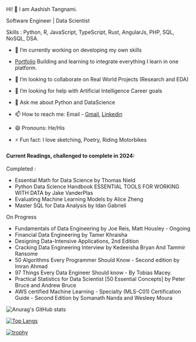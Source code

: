 
Hi! 👋 I am Aashish Tangnami.

Software Engineer | Data Scientist 

Skills : Python, R, JavaScript, TypeScript, Rust, AngularJs, PHP, SQL, NoSQL, DSA.

        
  - 🔭 I’m currently working on developing my own skills
  
  - [Portfolio](https://aashishtangnami.vercel.app) Building and learning to integrate everything I learn in one platform.

  - 👯 I’m looking to collaborate on Real World Projects (Research and EDA)

  - 🤔 I’m looking for help with Artificial Intelligence Career goals

  - 💬 Ask me about Python and DataScience

  - 📫 How to reach me: Email - [Gmail](tangnamiaashish1423@gmail.com), [Linkedin](https://www.linkedin.com/in/aashish-tangnami-48585613b)

  - 😄 Pronouns: He/His

  - ⚡ Fun fact: I love sketching, Poetry, Riding Motorbikes


#### Current Readings, challenged to complete in 2024:
Completed :
* Essential Math for Data Science by Thomas Nield
* Python Data Science Handbook ESSENTIAL TOOLS FOR WORKING WITH DATA by Jake VanderPlas
* Evaluating Machine Learning Models by Alice Zheng 
* Master SQL for Data Analysis by Idan Gabrieli
  

On Progress
* Fundamentals of Data Engineering by Joe Reis, Matt Housley - Ongoing
* Financial Data Engineering by Tamer Khraisha
* Designing Data-Intensive Applications, 2nd Edition
* Cracking Data Engineering Interview by Kedeeisha Bryan And Tammir Ransome
* 50 Algorithms Every Programmer Should Know - Second edition by Imran Ahmad
* 97 Things Every Data Engineer Should know - By Tobias Macey.
* Practical Statistics for Data Scientist [50 Essential Concepts] by Peter Bruce and Andrew Bruce
* AWS certified Machine Learning - Specialty (MLS-C01) Certification Guide - Second Edition by Somanath Nanda and Wesleey Moura
    
![Anurag's GitHub stats](https://github-readme-stats.vercel.app/api?username=AashishTangnami&show_icons=true&theme=radical)

[![Top Langs](https://github-readme-stats.vercel.app/api/top-langs/?username=AashishTangnami&layout=compact)](https://github.com/anuraghazra/github-readme-stats)

[![trophy](https://github-profile-trophy.vercel.app/?username=AashishTangnami&theme=onedark)](https://github.com/ryo-ma/github-profile-trophy)
